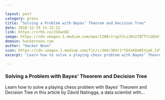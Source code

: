 ```yaml
---

layout: post
category: press
title: "Solving a Problem with Bayes’ Theorem and Decision Tree"
date: 2018-12-19 11:15:11
link: https://vrhk.co/2SXwcDU
image: https://cdn-images-1.medium.com/max/1200/1*yplVciJOo17QTTYcGEUk7A.jpeg
domain: hackernoon.com
author: "Hacker Noon"
icon: https://cdn-images-1.medium.com/fit/c/304/304/1*76XiKOa05Yya6_CdYX8pVg.jpeg
excerpt: "Learn how to solve a playing chess problem with Bayes’ Theorem and Decision Tree in this article by Dávid Natingga, a data scientist with…"

---
```


### Solving a Problem with Bayes’ Theorem and Decision Tree

Learn how to solve a playing chess problem with Bayes’ Theorem and Decision Tree in this article by Dávid Natingga, a data scientist with…
